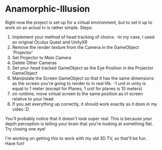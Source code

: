 # Anamorphic-Illusion
Right now the project is set up for a virtual environment, but to set it up to work on an actual tv is rather simple.
Steps:
  1. Implement your method of head tracking of choice.
    -In my case, I used an original Oculus Quest and UnityXR
  2. Remove the render texture from the Camera in the GameObject 'Projector'
  3. Set Projector to Main Camera
  4. Delete Other Cameras
  5. Set your head tracked GameObject as the Eye Position in the Projector GameObject
  6. Manipulate the Screen GameObject so that it has the same dimensions as the screen you're going to render to in real life.
    -1 unit in unity is equal to 1 meter (except for Planes, 1 unit for planes is 10 meters)
  6. on runtime, move virtual screen to the same position as irl screen relative to your head
  7. If you set everything up correctly, it should work exactly as it does in my video :D

You'll probably notice that it doesn't look super real. This is because your depth perception is telling your brain that you're looking at something flat. Try closing one eye!

I'm working on getting this to work with my old 3D TV, so that'll be fun.
Have fun!
